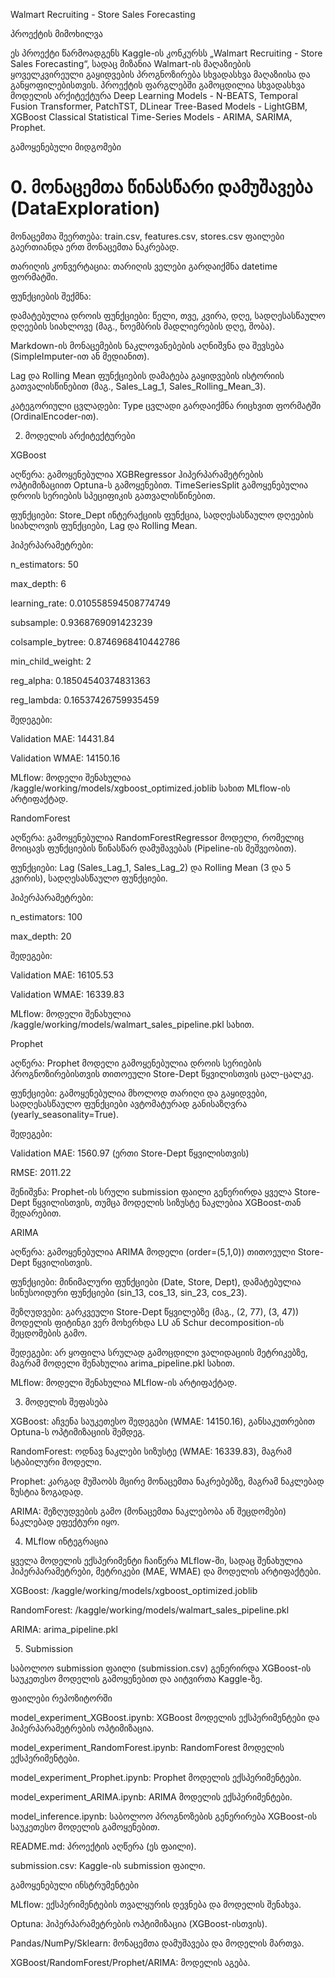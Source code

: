 Walmart Recruiting - Store Sales Forecasting

პროექტის მიმოხილვა

ეს პროექტი წარმოადგენს Kaggle-ის კონკურსს „Walmart Recruiting - Store Sales Forecasting“, სადაც მიზანია Walmart-ის მაღაზიების ყოველკვირეული გაყიდვების პროგნოზირება სხვადასხვა მაღაზიისა და განყოფილებისთვის. პროექტის ფარგლებში გამოცდილია სხვადასხვა მოდელის არქიტექტურა Deep Learning Models - N-BEATS, Temporal Fusion Transformer, PatchTST, DLinear
Tree-Based Models - LightGBM, XGBoost Classical Statistical Time-Series Models - ARIMA, SARIMA, Prophet.

გამოყენებული მიდგომები

# 0. მონაცემთა წინასწარი დამუშავება (DataExploration)

მონაცემთა შეერთება: train.csv, features.csv, stores.csv ფაილები გაერთიანდა ერთ მონაცემთა ნაკრებად.



თარიღის კონვერტაცია: თარიღის ველები გარდაიქმნა datetime ფორმატში.



ფუნქციების შექმნა:





დამატებულია დროის ფუნქციები: წელი, თვე, კვირა, დღე, სადღესასწაულო დღეების სიახლოვე (მაგ., ნოემბრის მადლიერების დღე, შობა).



Markdown-ის მონაცემების ნაკლოვანებების აღნიშვნა და შევსება (SimpleImputer-ით ან მედიანით).



Lag და Rolling Mean ფუნქციების დამატება გაყიდვების ისტორიის გათვალისწინებით (მაგ., Sales_Lag_1, Sales_Rolling_Mean_3).



კატეგორიული ცვლადები: Type ცვლადი გარდაიქმნა რიცხვით ფორმატში (OrdinalEncoder-ით).

2. მოდელის არქიტექტურები

XGBoost





აღწერა: გამოყენებულია XGBRegressor ჰიპერპარამეტრების ოპტიმიზაციით Optuna-ს გამოყენებით. TimeSeriesSplit გამოყენებულია დროის სერიების სპეციფიკის გათვალისწინებით.



ფუნქციები: Store_Dept ინტერაქციის ფუნქცია, სადღესასწაულო დღეების სიახლოვის ფუნქციები, Lag და Rolling Mean.



ჰიპერპარამეტრები:





n_estimators: 50



max_depth: 6



learning_rate: 0.010558594508774749



subsample: 0.9368769091423239



colsample_bytree: 0.8746968410442786



min_child_weight: 2



reg_alpha: 0.18504540374831363



reg_lambda: 0.16537426759935459



შედეგები:





Validation MAE: 14431.84



Validation WMAE: 14150.16



MLflow: მოდელი შენახულია /kaggle/working/models/xgboost_optimized.joblib სახით MLflow-ის არტიფაქტად.

RandomForest





აღწერა: გამოყენებულია RandomForestRegressor მოდელი, რომელიც მოიცავს ფუნქციების წინასწარ დამუშავებას (Pipeline-ის მეშვეობით).



ფუნქციები: Lag (Sales_Lag_1, Sales_Lag_2) და Rolling Mean (3 და 5 კვირის), სადღესასწაულო ფუნქციები.



ჰიპერპარამეტრები:





n_estimators: 100



max_depth: 20



შედეგები:





Validation MAE: 16105.53



Validation WMAE: 16339.83



MLflow: მოდელი შენახულია /kaggle/working/models/walmart_sales_pipeline.pkl სახით.

Prophet





აღწერა: Prophet მოდელი გამოყენებულია დროის სერიების პროგნოზირებისთვის თითოეული Store-Dept წყვილისთვის ცალ-ცალკე.



ფუნქციები: გამოყენებულია მხოლოდ თარიღი და გაყიდვები, სადღესასწაულო ფუნქციები ავტომატურად განისაზღვრა (yearly_seasonality=True).



შედეგები:





Validation MAE: 1560.97 (ერთი Store-Dept წყვილისთვის)



RMSE: 2011.22



შენიშვნა: Prophet-ის სრული submission ფაილი გენერირდა ყველა Store-Dept წყვილისთვის, თუმცა მოდელის სიზუსტე ნაკლებია XGBoost-თან შედარებით.

ARIMA





აღწერა: გამოყენებულია ARIMA მოდელი (order=(5,1,0)) თითოეული Store-Dept წყვილისთვის.



ფუნქციები: მინიმალური ფუნქციები (Date, Store, Dept), დამატებულია სინუსოიდური ფუნქციები (sin_13, cos_13, sin_23, cos_23).



შეზღუდვები: გარკვეული Store-Dept წყვილებზე (მაგ., (2, 77), (3, 47)) მოდელის ფიტინგი ვერ მოხერხდა LU ან Schur decomposition-ის შეცდომების გამო.



შედეგები: არ ყოფილა სრულად გამოცდილი ვალიდაციის მეტრიკებზე, მაგრამ მოდელი შენახულია arima_pipeline.pkl სახით.



MLflow: მოდელი შენახულია MLflow-ის არტიფაქტად.

3. მოდელის შეფასება





XGBoost: აჩვენა საუკეთესო შედეგები (WMAE: 14150.16), განსაკუთრებით Optuna-ს ოპტიმიზაციის შემდეგ.



RandomForest: ოდნავ ნაკლები სიზუსტე (WMAE: 16339.83), მაგრამ სტაბილური მოდელი.



Prophet: კარგად მუშაობს მცირე მონაცემთა ნაკრებებზე, მაგრამ ნაკლებად ზუსტია ზოგადად.



ARIMA: შეზღუდვების გამო (მონაცემთა ნაკლებობა ან შეცდომები) ნაკლებად ეფექტური იყო.

4. MLflow ინტეგრაცია





ყველა მოდელის ექსპერიმენტი ჩაიწერა MLflow-ში, სადაც შენახულია ჰიპერპარამეტრები, მეტრიკები (MAE, WMAE) და მოდელის არტიფაქტები.



XGBoost: /kaggle/working/models/xgboost_optimized.joblib



RandomForest: /kaggle/working/models/walmart_sales_pipeline.pkl



ARIMA: arima_pipeline.pkl

5. Submission





საბოლოო submission ფაილი (submission.csv) გენერირდა XGBoost-ის საუკეთესო მოდელის გამოყენებით და აიტვირთა Kaggle-ზე.

ფაილები რეპოზიტორში





model_experiment_XGBoost.ipynb: XGBoost მოდელის ექსპერიმენტები და ჰიპერპარამეტრების ოპტიმიზაცია.



model_experiment_RandomForest.ipynb: RandomForest მოდელის ექსპერიმენტები.



model_experiment_Prophet.ipynb: Prophet მოდელის ექსპერიმენტები.



model_experiment_ARIMA.ipynb: ARIMA მოდელის ექსპერიმენტები.



model_inference.ipynb: საბოლოო პროგნოზების გენერირება XGBoost-ის საუკეთესო მოდელის გამოყენებით.



README.md: პროექტის აღწერა (ეს ფაილი).



submission.csv: Kaggle-ის submission ფაილი.

გამოყენებული ინსტრუმენტები





MLflow: ექსპერიმენტების თვალყურის დევნება და მოდელის შენახვა.



Optuna: ჰიპერპარამეტრების ოპტიმიზაცია (XGBoost-ისთვის).



Pandas/NumPy/Sklearn: მონაცემთა დამუშავება და მოდელის მართვა.



XGBoost/RandomForest/Prophet/ARIMA: მოდელის აგება.


